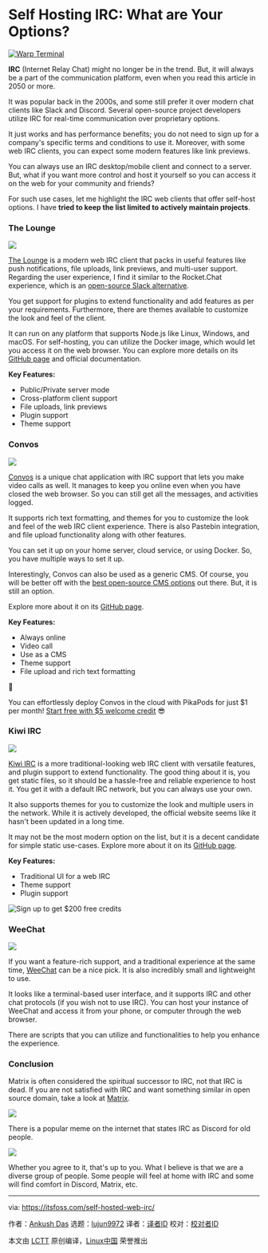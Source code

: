 [#]: subject: "Self Hosting IRC: What are Your Options?"
[#]: via: "https://itsfoss.com/self-hosted-web-irc/"
[#]: author: "Ankush Das https://itsfoss.com/author/ankush/"
[#]: collector: "lujun9972/lctt-scripts-1705972010"
[#]: translator: " "
[#]: reviewer: " "
[#]: publisher: " "
[#]: url: " "

Self Hosting IRC: What are Your Options?
======

[![Warp Terminal][1]][2]

**IRC** (Internet Relay Chat) might no longer be in the trend. But, it will always be a part of the communication platform, even when you read this article in 2050 or more.

It was popular back in the 2000s, and some still prefer it over modern chat clients like Slack and Discord. Several open-source project developers utilize IRC for real-time communication over proprietary options.

It just works and has performance benefits; you do not need to sign up for a company's specific terms and conditions to use it. Moreover, with some web IRC clients, you can expect some modern features like link previews.

You can always use an IRC desktop/mobile client and connect to a server. But, what if you want more control and host it yourself so you can access it on the web for your community and friends?

For such use cases, let me highlight the IRC web clients that offer self-host options. I have **tried to keep the list limited to actively maintain projects**.

### The Lounge

![][3]

[The Lounge][4] is a modern web IRC client that packs in useful features like push notifications, file uploads, link previews, and multi-user support. Regarding the user experience, I find it similar to the Rocket.Chat experience, which is an [open-source Slack alternative][5].

You get support for plugins to extend functionality and add features as per your requirements. Furthermore, there are themes available to customize the look and feel of the client.

It can run on any platform that supports Node.js like Linux, Windows, and macOS. For self-hosting, you can utilize the Docker image, which would let you access it on the web browser. You can explore more details on its [GitHub page][6] and official documentation.

**Key Features:**

  * Public/Private server mode
  * Cross-platform client support
  * File uploads, link previews
  * Plugin support
  * Theme support



### Convos

![][7]

[Convos][8] is a unique chat application with IRC support that lets you make video calls as well. It manages to keep you online even when you have closed the web browser. So you can still get all the messages, and activities logged.

It supports rich text formatting, and themes for you to customize the look and feel of the web IRC client experience. There is also Pastebin integration, and file upload functionality along with other features.

You can set it up on your home server, cloud service, or using Docker. So, you have multiple ways to set it up.

Interestingly, Convos can also be used as a generic CMS. Of course, you will be better off with the [best open-source CMS options][9] out there. But, it is still an option.

Explore more about it on its [GitHub page][10].

**Key Features:**

  * Always online
  * Video call
  * Use as a CMS
  * Theme support
  * File upload and rich text formatting



🚀

You can effortlessly deploy Convos in the cloud with PikaPods for just $1 per month! [Start free with $5 welcome credit][11] 😎

### Kiwi IRC

![][12]

[Kiwi IRC][13] is a more traditional-looking web IRC client with versatile features, and plugin support to extend functionality. The good thing about it is, you get static files, so it should be a hassle-free and reliable experience to host it. You get it with a default IRC network, but you can always use your own.

It also supports themes for you to customize the look and multiple users in the network. While it is actively developed, the official website seems like it hasn't been updated in a long time.

It may not be the most modern option on the list, but it is a decent candidate for simple static use-cases. Explore more about it on its [GitHub page][14].

**Key Features:**

  * Traditional UI for a web IRC
  * Theme support
  * Plugin support



![Sign up to get $200 free credits][15]

### WeeChat

![][16]

If you want a feature-rich support, and a traditional experience at the same time, [WeeChat][17] can be a nice pick. It is also incredibly small and lightweight to use.

It looks like a terminal-based user interface, and it supports IRC and other chat protocols (if you wish not to use IRC). You can host your instance of WeeChat and access it from your phone, or computer through the web browser.

There are scripts that you can utilize and functionalities to help you enhance the experience.

### Conclusion

Matrix is often considered the spiritual successor to IRC, not that IRC is dead. If you are not satisfied with IRC and want something similar in open source domain, take a look at [Matrix][18].

![][19]

There is a popular meme on the internet that states IRC as Discord for old people.

![][20]

Whether you agree to it, that's up to you. What I believe is that we are a diverse group of people. Some people will feel at home with IRC and some will find comfort in Discord, Matrix, etc.

--------------------------------------------------------------------------------

via: https://itsfoss.com/self-hosted-web-irc/

作者：[Ankush Das][a]
选题：[lujun9972][b]
译者：[译者ID](https://github.com/译者ID)
校对：[校对者ID](https://github.com/校对者ID)

本文由 [LCTT](https://github.com/LCTT/TranslateProject) 原创编译，[Linux中国](https://linux.cn/) 荣誉推出

[a]: https://itsfoss.com/author/ankush/
[b]: https://github.com/lujun9972
[1]: https://itsfoss.com/assets/images/warp-terminal.webp
[2]: https://www.warp.dev?utm_source=its_foss&utm_medium=display&utm_campaign=linux_launch
[3]: https://itsfoss.com/content/images/2024/08/thelounge-screenshot.png
[4]: https://thelounge.chat
[5]: https://itsfoss.com/open-source-slack-alternative/
[6]: https://github.com/thelounge/thelounge
[7]: https://itsfoss.com/content/images/2024/08/convos-chat--1-.jpg
[8]: https://convos.chat
[9]: https://itsfoss.com/open-source-cms/
[10]: https://github.com/convos-chat/convos
[11]: https://www.pikapods.com/
[12]: https://itsfoss.com/content/images/2024/08/kiwilrc-screenshot.png
[13]: https://kiwiirc.com
[14]: https://github.com/kiwiirc/kiwiirc
[15]: https://static.ghost.org/v5.0.0/images/link-icon.svg
[16]: https://itsfoss.com/content/images/2024/08/weechat.el.png
[17]: https://weechat.org/
[18]: https://matrix.org/
[19]: https://itsfoss.com/content/images/size/w256h256/2022/12/android-chrome-192x192.png
[20]: https://itsfoss.com/content/images/2024/09/irc-discord-meme.webp

